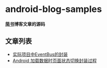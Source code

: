 # android-blog-samples
#### [简书](http://www.jianshu.com/u/fca46862a3b2)博客文章的源码
## 文章列表
* [实际项目中EventBus的封装](http://www.jianshu.com/p/bf5c431872bf)
* [Android 加载数据时页面状态切换封装过程](http://www.jianshu.com/p/739237652803)
